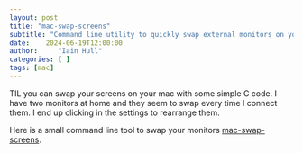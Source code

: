 ```yaml
---
layout: post
title: "mac-swap-screens"
subtitle: "Command line utility to quickly swap external monitors on your Mac (when the OS gets it wrong)"
date:    2024-06-19T12:00:00
author:     "Iain Hull"
categories: [ ]
tags: [mac]
---
```


TIL you can swap your screens on your mac with some simple C code. I have two monitors at home and they seem to swap every time I connect them. I end up clicking in the settings to rearrange them.

Here is a small command line tool to swap your monitors [mac-swap-screens](https://github.com/IainHull/mac-swap-screens).